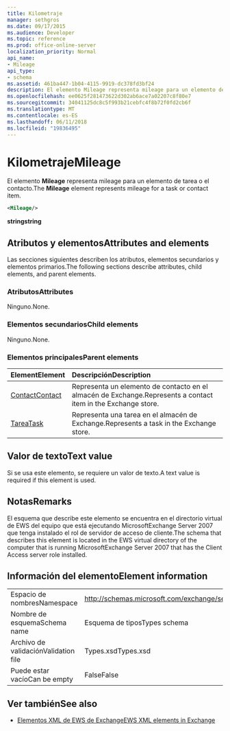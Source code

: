 ```yaml
---
title: Kilometraje
manager: sethgros
ms.date: 09/17/2015
ms.audience: Developer
ms.topic: reference
ms.prod: office-online-server
localization_priority: Normal
api_name:
- Mileage
api_type:
- schema
ms.assetid: 461ba447-1b04-4115-9919-dc378fd3bf24
description: El elemento Mileage representa mileage para un elemento de tarea o el contacto.
ms.openlocfilehash: ee0625f281473622d302ab6ace7a02207c8f80e7
ms.sourcegitcommit: 34041125dc8c5f993b21cebfc4f8b72f0fd2cb6f
ms.translationtype: MT
ms.contentlocale: es-ES
ms.lasthandoff: 06/11/2018
ms.locfileid: "19836495"
---
```

# <a name="mileage"></a><span data-ttu-id="19478-103">Kilometraje</span><span class="sxs-lookup"><span data-stu-id="19478-103">Mileage</span></span>

<span data-ttu-id="19478-104">El elemento **Mileage** representa mileage para un elemento de tarea o el contacto.</span><span class="sxs-lookup"><span data-stu-id="19478-104">The **Mileage** element represents mileage for a task or contact item.</span></span> 
  
```xml
<Mileage/>
```

 <span data-ttu-id="19478-105">**string**</span><span class="sxs-lookup"><span data-stu-id="19478-105">**string**</span></span>
## <a name="attributes-and-elements"></a><span data-ttu-id="19478-106">Atributos y elementos</span><span class="sxs-lookup"><span data-stu-id="19478-106">Attributes and elements</span></span>

<span data-ttu-id="19478-107">Las secciones siguientes describen los atributos, elementos secundarios y elementos primarios.</span><span class="sxs-lookup"><span data-stu-id="19478-107">The following sections describe attributes, child elements, and parent elements.</span></span>
  
### <a name="attributes"></a><span data-ttu-id="19478-108">Atributos</span><span class="sxs-lookup"><span data-stu-id="19478-108">Attributes</span></span>

<span data-ttu-id="19478-109">Ninguno.</span><span class="sxs-lookup"><span data-stu-id="19478-109">None.</span></span>
  
### <a name="child-elements"></a><span data-ttu-id="19478-110">Elementos secundarios</span><span class="sxs-lookup"><span data-stu-id="19478-110">Child elements</span></span>

<span data-ttu-id="19478-111">Ninguno.</span><span class="sxs-lookup"><span data-stu-id="19478-111">None.</span></span>
  
### <a name="parent-elements"></a><span data-ttu-id="19478-112">Elementos principales</span><span class="sxs-lookup"><span data-stu-id="19478-112">Parent elements</span></span>

|<span data-ttu-id="19478-113">**Element**</span><span class="sxs-lookup"><span data-stu-id="19478-113">**Element**</span></span>|<span data-ttu-id="19478-114">**Descripción**</span><span class="sxs-lookup"><span data-stu-id="19478-114">**Description**</span></span>|
|:-----|:-----|
|[<span data-ttu-id="19478-115">Contact</span><span class="sxs-lookup"><span data-stu-id="19478-115">Contact</span></span>](contact.md) <br/> |<span data-ttu-id="19478-116">Representa un elemento de contacto en el almacén de Exchange.</span><span class="sxs-lookup"><span data-stu-id="19478-116">Represents a contact item in the Exchange store.</span></span>  <br/> |
|[<span data-ttu-id="19478-117">Tarea</span><span class="sxs-lookup"><span data-stu-id="19478-117">Task</span></span>](task.md) <br/> |<span data-ttu-id="19478-118">Representa una tarea en el almacén de Exchange.</span><span class="sxs-lookup"><span data-stu-id="19478-118">Represents a task in the Exchange store.</span></span>  <br/> |
   
## <a name="text-value"></a><span data-ttu-id="19478-119">Valor de texto</span><span class="sxs-lookup"><span data-stu-id="19478-119">Text value</span></span>

<span data-ttu-id="19478-120">Si se usa este elemento, se requiere un valor de texto.</span><span class="sxs-lookup"><span data-stu-id="19478-120">A text value is required if this element is used.</span></span>
  
## <a name="remarks"></a><span data-ttu-id="19478-121">Notas</span><span class="sxs-lookup"><span data-stu-id="19478-121">Remarks</span></span>

<span data-ttu-id="19478-122">El esquema que describe este elemento se encuentra en el directorio virtual de EWS del equipo que está ejecutando MicrosoftExchange Server 2007 que tenga instalado el rol de servidor de acceso de cliente.</span><span class="sxs-lookup"><span data-stu-id="19478-122">The schema that describes this element is located in the EWS virtual directory of the computer that is running MicrosoftExchange Server 2007 that has the Client Access server role installed.</span></span>
  
## <a name="element-information"></a><span data-ttu-id="19478-123">Información del elemento</span><span class="sxs-lookup"><span data-stu-id="19478-123">Element information</span></span>

|||
|:-----|:-----|
|<span data-ttu-id="19478-124">Espacio de nombres</span><span class="sxs-lookup"><span data-stu-id="19478-124">Namespace</span></span>  <br/> |http://schemas.microsoft.com/exchange/services/2006/types  <br/> |
|<span data-ttu-id="19478-125">Nombre de esquema</span><span class="sxs-lookup"><span data-stu-id="19478-125">Schema name</span></span>  <br/> |<span data-ttu-id="19478-126">Esquema de tipos</span><span class="sxs-lookup"><span data-stu-id="19478-126">Types schema</span></span>  <br/> |
|<span data-ttu-id="19478-127">Archivo de validación</span><span class="sxs-lookup"><span data-stu-id="19478-127">Validation file</span></span>  <br/> |<span data-ttu-id="19478-128">Types.xsd</span><span class="sxs-lookup"><span data-stu-id="19478-128">Types.xsd</span></span>  <br/> |
|<span data-ttu-id="19478-129">Puede estar vacío</span><span class="sxs-lookup"><span data-stu-id="19478-129">Can be empty</span></span>  <br/> |<span data-ttu-id="19478-130">False</span><span class="sxs-lookup"><span data-stu-id="19478-130">False</span></span>  <br/> |
   
## <a name="see-also"></a><span data-ttu-id="19478-131">Ver también</span><span class="sxs-lookup"><span data-stu-id="19478-131">See also</span></span>



- [<span data-ttu-id="19478-132">Elementos XML de EWS de Exchange</span><span class="sxs-lookup"><span data-stu-id="19478-132">EWS XML elements in Exchange</span></span>](ews-xml-elements-in-exchange.md)

